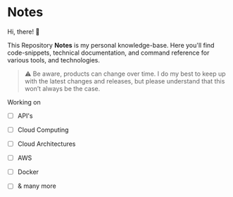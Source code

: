 # Notes

Hi, there! 👋

This Repository **Notes** is my personal knowledge-base. Here you'll find code-snippets, technical documentation, and command reference for various tools, and technologies.

> :warning: Be aware, products can change over time. I do my best to keep up with the latest changes and releases, but please understand that this won’t always be the case.

Working on
- [ ] API's
- [ ] Cloud Computing
- [ ] Cloud Architectures
- [ ] AWS
- [ ] Docker
- [ ] & many more

